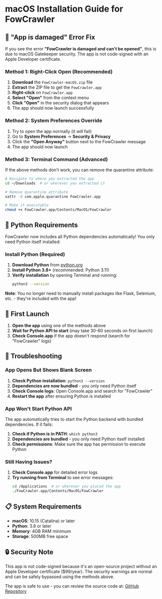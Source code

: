 # macOS Installation Guide for FowCrawler

## 🚨 "App is damaged" Error Fix

If you see the error **"FowCrawler is damaged and can't be opened"**, this is due to macOS Gatekeeper security. The app is not code-signed with an Apple Developer certificate.

### Method 1: Right-Click Open (Recommended)

1. **Download** the `FowCrawler-macOS.zip` file
2. **Extract** the ZIP file to get the `FowCrawler.app`
3. **Right-click** on `FowCrawler.app`
4. **Select "Open"** from the context menu
5. **Click "Open"** in the security dialog that appears
6. The app should now launch successfully

### Method 2: System Preferences Override

1. Try to open the app normally (it will fail)
2. Go to **System Preferences** → **Security & Privacy**
3. Click the **"Open Anyway"** button next to the FowCrawler message
4. The app should now launch

### Method 3: Terminal Command (Advanced)

If the above methods don't work, you can remove the quarantine attribute:

```bash
# Navigate to where you extracted the app
cd ~/Downloads  # or wherever you extracted it

# Remove quarantine attribute
xattr -d com.apple.quarantine FowCrawler.app

# Make it executable
chmod +x FowCrawler.app/Contents/MacOS/FowCrawler
```

## 🐍 Python Requirements

FowCrawler now includes all Python dependencies automatically! You only need Python itself installed:

### Install Python (Required)

1. **Download Python** from [python.org](https://www.python.org/downloads/)
2. **Install Python 3.8+** (recommended: Python 3.11)
3. **Verify installation** by opening Terminal and running:
   ```bash
   python3 --version
   ```

**Note**: You no longer need to manually install packages like Flask, Selenium, etc. - they're included with the app!

## 🚀 First Launch

1. **Open the app** using one of the methods above
2. **Wait for Python API to start** (may take 30-60 seconds on first launch)
3. **Check Console.app** if the app doesn't respond (search for "FowCrawler" logs)

## 🔧 Troubleshooting

### App Opens But Shows Blank Screen

1. **Check Python installation**: `python3 --version`
2. **Dependencies are now bundled** - you only need Python itself
3. **Check Console logs**: Open Console.app and search for "FowCrawler"
4. **Restart the app** after ensuring Python is installed

### App Won't Start Python API

The app automatically tries to start the Python backend with bundled dependencies. If it fails:

1. **Check if Python is in PATH**: `which python3`
2. **Dependencies are bundled** - you only need Python itself installed
3. **Check permissions**: Make sure the app has permission to execute Python

### Still Having Issues?

1. **Check Console.app** for detailed error logs
2. **Try running from Terminal** to see error messages:
   ```bash
   cd /Applications  # or wherever you placed the app
   ./FowCrawler.app/Contents/MacOS/FowCrawler
   ```

## 📋 System Requirements

- **macOS**: 10.15 (Catalina) or later
- **Python**: 3.8 or later
- **Memory**: 4GB RAM minimum
- **Storage**: 500MB free space

## 🔒 Security Note

This app is not code-signed because it's an open-source project without an Apple Developer certificate ($99/year). The security warnings are normal and can be safely bypassed using the methods above.

The app is safe to use - you can review the source code at: [GitHub Repository](https://github.com/R-thinking/FowPlayerSearch) 